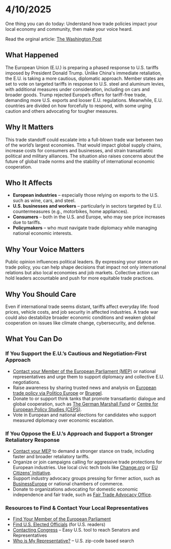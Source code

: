 <h1>4/10/2025</h1>

One thing you can do today: Understand how trade policies impact your local economy and community, then make your voice heard.

Read the orginal article: [The Washington Post](https://www.washingtonpost.com/world/2025/04/08/europe-retaliation-trump-tariffs-trade-war/)

<h2>What Happened</h2>
<p>The European Union (E.U.) is preparing a phased response to U.S. tariffs imposed by President Donald Trump. Unlike China's immediate retaliation, the E.U. is taking a more cautious, diplomatic approach. Member states are set to vote on targeted tariffs in response to U.S. steel and aluminum levies, with additional measures under consideration, including on cars and broader goods. Trump rejected Europe’s offers for tariff-free trade, demanding more U.S. exports and looser E.U. regulations. Meanwhile, E.U. countries are divided on how forcefully to respond, with some urging caution and others advocating for tougher measures.</p>

<h2>Why It Matters</h2>
<p>This trade standoff could escalate into a full-blown trade war between two of the world’s largest economies. That would impact global supply chains, increase costs for consumers and businesses, and strain transatlantic political and military alliances. The situation also raises concerns about the future of global trade norms and the stability of international economic cooperation.</p>

<h2>Who It Affects</h2>
<ul>
  <li><strong>European industries</strong> – especially those relying on exports to the U.S. such as wine, cars, and steel.</li>
  <li><strong>U.S. businesses and workers</strong> – particularly in sectors targeted by E.U. countermeasures (e.g., motorbikes, home appliances).</li>
  <li><strong>Consumers</strong> – both in the U.S. and Europe, who may see price increases due to tariffs.</li>
  <li><strong>Policymakers</strong> – who must navigate trade diplomacy while managing national economic interests.</li>
</ul>

<h2>Why Your Voice Matters</h2>
<p>Public opinion influences political leaders. By expressing your stance on trade policy, you can help shape decisions that impact not only international relations but also local economies and job markets. Collective action can hold leaders accountable and push for more equitable trade practices.</p>

<h2>Why You Should Care</h2>
<p>Even if international trade seems distant, tariffs affect everyday life: food prices, vehicle costs, and job security in affected industries. A trade war could also destabilize broader economic conditions and weaken global cooperation on issues like climate change, cybersecurity, and defense.</p>

<h2>What You Can Do</h2>

<h3>If You Support the E.U.’s Cautious and Negotiation-First Approach</h3>
<ul>
  <li><a href="https://www.europarl.europa.eu/meps/en/home" target="_blank">Contact your Member of the European Parliament (MEP)</a> or national representatives and urge them to support diplomacy and collective E.U. negotiations.</li>
  <li>Raise awareness by sharing trusted news and analysis on <a href="https://www.politico.eu/" target="_blank">European trade policy via Politico Europe</a> or <a href="https://www.bruegel.org/" target="_blank">Bruegel</a>.</li>
  <li>Donate to or support think tanks that promote transatlantic dialogue and global cooperation, such as <a href="https://www.gmfus.org/" target="_blank">The German Marshall Fund</a> or <a href="https://www.ceps.eu/" target="_blank">Centre for European Policy Studies (CEPS)</a>.</li>
  <li>Vote in European and national elections for candidates who support measured diplomacy over economic escalation.</li>
</ul>

<h3>If You Oppose the E.U.’s Approach and Support a Stronger Retaliatory Response</h3>
<ul>
  <li><a href="https://www.europarl.europa.eu/meps/en/home" target="_blank">Contact your MEP</a> to demand a stronger stance on trade, including faster and broader retaliatory tariffs.</li>
  <li>Organize or join campaigns calling for aggressive trade protections for European industries. Use local civic tech tools like <a href="https://www.change.org/" target="_blank">Change.org</a> or <a href="https://citizens-initiative.europa.eu/_en" target="_blank">EU Citizens’ Initiative</a>.</li>
  <li>Support industry advocacy groups pressing for firmer action, such as <a href="https://www.businesseurope.eu/" target="_blank">BusinessEurope</a> or national chambers of commerce.</li>
  <li>Donate to organizations advocating for domestic economic independence and fair trade, such as <a href="https://www.fairtrade-advocacy.org/" target="_blank">Fair Trade Advocacy Office</a>.</li>
</ul>

<h3>Resources to Find & Contact Your Local Representatives</h3>
<ul>
  <li><a href="https://www.europarl.europa.eu/meps/en/home" target="_blank">Find Your Member of the European Parliament</a></li>
  <li><a href="https://www.usa.gov/elected-officials" target="_blank">Find U.S. Elected Officials</a> (for U.S. readers)</li>
  <li><a href="https://www.congressionalinstitute.org/contact-congress/" target="_blank">Contacting Congress</a> – Easy U.S. tool to reach Senators and Representatives</li>
  <li><a href="https://www.whoismyrepresentative.com/" target="_blank">Who is My Representative?</a> – U.S. zip-code based search</li>
</ul>
